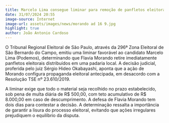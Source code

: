 ```yaml
---
title: Marcelo Lima consegue liminar para remoção de panfletos eleitorais em padaria
date: 31/07/2024 20:55
image-source: Internet
image-url: assets/images/news/morando ad 16 9.jpg
highlight: true
author: João Antonio Cardoso
---
```


O Tribunal Regional Eleitoral de São Paulo, através da 296ª Zona Eleitoral de São Bernardo do Campo, emitiu uma liminar favorável ao candidato Marcelo Lima (Podemos), determinando que Flavia Morando retire imediatamente panfletos eleitorais distribuídos em uma padaria local. A decisão judicial, proferida pelo juiz Sérgio Hideo Okabayashi, aponta que a ação de Morando configura propaganda eleitoral antecipada, em desacordo com a Resolução TSE nº 23.610/2019.

A liminar exige que todo o material seja recolhido no prazo estabelecido, sob pena de multa diária de R$ 500,00, com teto acumulativo de R$ 8.000,00 em caso de descumprimento. A defesa de Flavia Morando tem dois dias para contestar a decisão. A determinação ressalta a importância de garantir a lisura do processo eleitoral, evitando que ações irregulares prejudiquem o equilíbrio da disputa.
